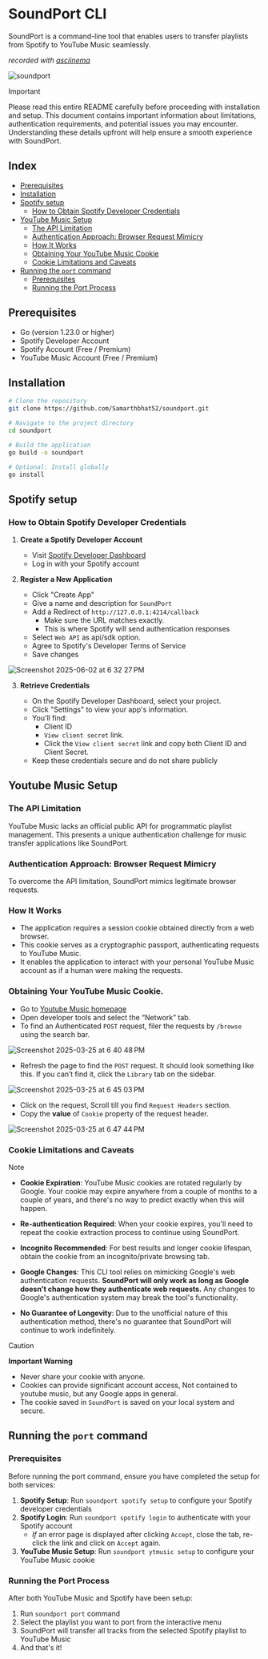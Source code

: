 # SoundPort CLI

SoundPort is a command-line tool that enables users to transfer playlists from Spotify to YouTube Music seamlessly.

*recorded with [asciinema](https://asciinema.org/)*

![soundport](https://github.com/user-attachments/assets/baacb601-39ed-45f5-b48c-bdb80f8f833c)

> [!IMPORTANT]
> Please read this entire README carefully before proceeding with installation and setup. This document contains important information about limitations, authentication requirements, and potential issues you may encounter. Understanding these details upfront will help ensure a smooth experience with SoundPort.

## Index

- [Prerequisites](#prerequisites)
- [Installation](#installation)
- [Spotify setup](#spotify-setup)
  - [How to Obtain Spotify Developer Credentials](#how-to-obtain-spotify-developer-credentials)
- [YouTube Music Setup](#youtube-music-setup)
  - [The API Limitation](#the-api-limitation)
  - [Authentication Approach: Browser Request Mimicry](#authentication-approach-browser-request-mimicry)
  - [How It Works](#how-it-works)
  - [Obtaining Your YouTube Music Cookie](#obtaining-your-youtube-music-cookie)
  - [Cookie Limitations and Caveats](#cookie-limitations-and-caveats)
- [Running the `port` command](#running-the-port-command)
  - [Prerequisites](#prerequisites-1)
  - [Running the Port Process](#running-the-port-process)


## Prerequisites

- Go (version 1.23.0 or higher)
- Spotify Developer Account
- Spotify Account (Free / Premium)
- YouTube Music Account (Free / Premium)

## Installation

```bash
# Clone the repository
git clone https://github.com/Samarthbhat52/soundport.git

# Navigate to the project directory
cd soundport

# Build the application
go build -o soundport

# Optional: Install globally
go install
```

## Spotify setup

### How to Obtain Spotify Developer Credentials

1. **Create a Spotify Developer Account**

   - Visit [Spotify Developer Dashboard](https://developer.spotify.com/dashboard/)
   - Log in with your Spotify account

2. **Register a New Application**

   - Click "Create App"
   - Give a name and description for `SoundPort`
   - Add a Redirect of `http://127.0.0.1:4214/callback`
     - Make sure the URL matches exactly.
     - This is where Spotify will send authentication responses
   - Select `Web API` as api/sdk option.
   - Agree to Spotify's Developer Terms of Service
   - Save changes

![Screenshot 2025-06-02 at 6 32 27 PM](https://github.com/user-attachments/assets/8035e1c7-15d2-4c95-9296-d1e48c25b840)

3. **Retrieve Credentials**

   - On the Spotify Developer Dashboard, select your project.
   - Click "Settings" to view your app's information.
   - You'll find:
     - Client ID
     - `View client secret` link.
     - Click the `View client secret` link and copy both Client ID and Client Secret.
   - Keep these credentials secure and do not share publicly

## Youtube Music Setup

### The API Limitation
YouTube Music lacks an official public API for programmatic playlist management. This presents a unique authentication challenge for music transfer applications like SoundPort.

### Authentication Approach: Browser Request Mimicry
To overcome the API limitation, SoundPort mimics legitimate browser requests.

### How It Works
* The application requires a session cookie obtained directly from a web browser.
* This cookie serves as a cryptographic passport, authenticating requests to YouTube Music.
* It enables the application to interact with your personal YouTube Music account as if a human were making the requests.

### Obtaining Your YouTube Music Cookie.

- Go to  [Youtube Music homepage](https://music.youtube.com)
- Open developer tools and select the “Network” tab.
- To find an Authenticated `POST` request, filer the requests by `/browse` using the search bar.
  
![Screenshot 2025-03-25 at 6 40 48 PM](https://github.com/user-attachments/assets/fc8ef573-279a-48f2-8928-768dcd28a505)


- Refresh the page to find the `POST` request. It should look something like this. If you can’t find it, click the `Library` tab on the sidebar.
  
![Screenshot 2025-03-25 at 6 45 03 PM](https://github.com/user-attachments/assets/49b79f92-e16b-4bde-805c-593b22cca067)

- Click on the request, Scroll till you find `Request Headers` section.
- Copy the **value** of `Cookie` property of the request header.
  
![Screenshot 2025-03-25 at 6 47 44 PM](https://github.com/user-attachments/assets/1a26bb3a-3391-4841-9570-58238e60ef86)

### Cookie Limitations and Caveats

> [!NOTE] 
> * **Cookie Expiration**: YouTube Music cookies are rotated regularly by Google. Your cookie may expire anywhere from a couple of months to a couple of years, and there's no way to predict exactly when this will happen.
> 
> * **Re-authentication Required**: When your cookie expires, you'll need to repeat the cookie extraction process to continue using SoundPort.
> 
> * **Incognito Recommended**: For best results and longer cookie lifespan, obtain the cookie from an incognito/private browsing tab.
> 
> * **Google Changes**: This CLI tool relies on mimicking Google's web authentication requests. **SoundPort will only work as long as Google doesn't change how they authenticate web requests.** Any changes to Google's authentication system may break the tool's functionality.
> 
> * **No Guarantee of Longevity**: Due to the unofficial nature of this authentication method, there's no guarantee that SoundPort will continue to work indefinitely.


> [!CAUTION]
> **Important Warning**
> * Never share your cookie with anyone.
> * Cookies can provide significant account access, Not contained to youtube music, but any Google apps in general.
> * The cookie saved in `SoundPort` is saved on your local system and secure.

## Running the `port` command
### Prerequisites
Before running the port command, ensure you have completed the setup for both services:

1. **Spotify Setup**: Run `soundport spotify setup` to configure your Spotify developer credentials
2. **Spotify Login**: Run `soundport spotify login` to authenticate with your Spotify account
     - *If* an error page is displayed after clicking `Accept`, close the tab, re-click the link and click on `Accept` again.
4. **YouTube Music Setup**: Run `soundport ytmusic setup` to configure your YouTube Music cookie

### Running the Port Process

After both YouTube Music and Spotify have been setup:
1. Run `soundport port` command
2. Select the playlist you want to port from the interactive menu
3. SoundPort will transfer all tracks from the selected Spotify playlist to YouTube Music
4. And that's it!

